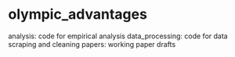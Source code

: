 # olympic_advantages

analysis: code for empirical analysis
data_processing: code for data scraping and cleaning
papers: working paper drafts
